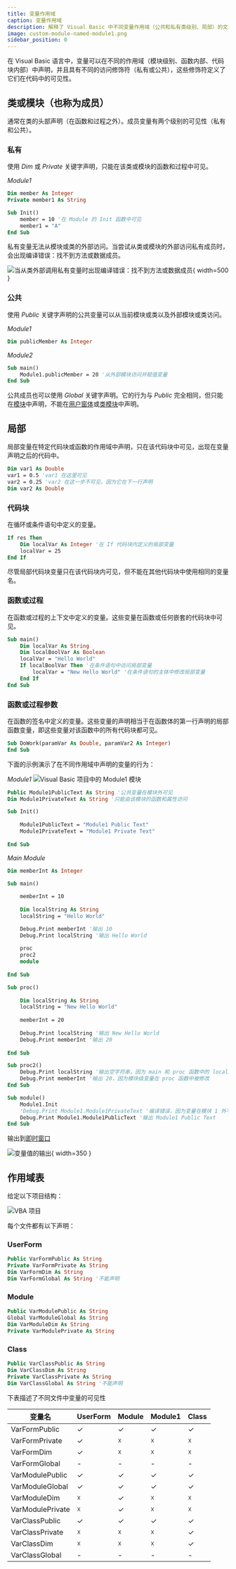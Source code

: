 ```yaml
---
title: 变量作用域
caption: 变量作用域
description: 解释了 Visual Basic 中不同变量作用域（公共和私有类级别、局部）的文章
image: custom-module-named-module1.png
sidebar_position: 0
---
```

在 Visual Basic 语言中，变量可以在不同的作用域（模块级别、函数内部、代码块内部）中声明，并且具有不同的访问修饰符（私有或公共），这些修饰符定义了它们在代码中的可见性。

## 类或模块（也称为成员）

通常在类的头部声明（在函数和过程之外）。成员变量有两个级别的可见性（私有和公共）。

### 私有

使用 *Dim* 或 *Private* 关键字声明，只能在该类或模块的函数和过程中可见。

*Module1*

```vb
Dim member As Integer
Private member1 As String

Sub Init()
    member = 10 '在 Module 的 Init 函数中可见
    member1 = "A"
End Sub
```

私有变量无法从模块或类的外部访问。当尝试从类或模块的外部访问私有成员时，会出现编译错误：找不到方法或数据成员。

![当从类外部调用私有变量时出现编译错误：找不到方法或数据成员](not-found-member-on-private-variable.png){ width=500 }

### 公共

使用 *Public* 关键字声明的公共变量可以从当前模块或类以及外部模块或类访问。

*Module1*
```vb
Dim publicMember As Integer
```

*Module2*
```vb
Sub main()
    Module1.publicMember = 20 '从外部模块访问并赋值变量
End Sub
```

公共成员也可以使用 *Global* 关键字声明。它的行为与 *Public* 完全相同，但只能在[模块](/docs/codestack/visual-basic/modules/)中声明，不能在[用户窗体](/docs/codestack/visual-basic/user-forms/)或[类模块](/docs/codestack/visual-basic/classes/)中声明。

## 局部

局部变量在特定代码块或函数的作用域中声明，只在该代码块中可见，出现在变量声明之后的代码中。

```vb
Dim var1 As Double
var1 = 0.5 'var1 在这里可见
var2 = 0.25 'var2 在这一步不可见，因为它在下一行声明
Dim var2 As Double
```

### 代码块
在循环或条件语句中定义的变量。

```vb
If res Then
    Dim localVar As Integer '在 If 代码块内定义的局部变量
    localVar = 25
End If
```

尽管局部代码块变量只在该代码块内可见，但不能在其他代码块中使用相同的变量名。

### 函数或过程

在函数或过程的上下文中定义的变量。这些变量在函数或任何嵌套的代码块中可见。

```vb
Sub main()
    Dim localVar As String
    Dim localBoolVar As Boolean
    localVar = "Hello World"
    If localBoolVar Then '在条件语句中访问局部变量
        localVar = "New Hello World" '在条件语句的主体中修改局部变量
    End If
End Sub
```

### 函数或过程参数

在函数的签名中定义的变量。这些变量的声明相当于在函数体的第一行声明的局部函数变量，即这些变量对该函数中的所有代码块都可见。

```vb
Sub DoWork(paramVar As Double, paramVar2 As Integer)
End Sub
```

下面的示例演示了在不同作用域中声明的变量的行为：

*Module1*
![Visual Basic 项目中的 Module1 模块](custom-module-named-module1.png)

```vb
Public Module1PublicText As String '公共变量在模块外可见
Dim Module1PrivateText As String '只能由该模块的函数和属性访问

Sub Init()
    
    Module1PublicText = "Module1 Public Text"
    Module1PrivateText = "Module1 Private Text"
    
End Sub
```



*Main Module*

```vb
Dim memberInt As Integer

Sub main()
    
    memberInt = 10
    
    Dim localString As String
    localString = "Hello World"

    Debug.Print memberInt '输出 10
    Debug.Print localString '输出 Hello World
    
    proc
    proc2
    module
    
End Sub

Sub proc()
    
    Dim localString As String
    localString = "New Hello World"
    
    memberInt = 20
    
    Debug.Print localString '输出 New Hello World
    Debug.Print memberInt '输出 20
    
End Sub

Sub proc2()
    Debug.Print localString '输出空字符串，因为 main 和 proc 函数中的 localString 局部变量在此作用域中不可见
    Debug.Print memberInt '输出 20，因为模块级变量在 proc 函数中被修改
End Sub

Sub module()
    Module1.Init
    'Debug.Print Module1.Module1PrivateText '编译错误，因为变量在模块 1 外不可见
    Debug.Print Module1.Module1PublicText '输出 Module1 Public Text
End Sub
```



输出到[即时窗口](/docs/codestack/visual-basic/vba/vba-editor/windows#immediate-window)

![变量值的输出](immediate-window-output.png){ width=350 }

## 作用域表

给定以下项目结构：

![VBA 项目](vb-project.png)

每个文件都有以下声明：

### UserForm

```vb
Public VarFormPublic As String
Private VarFormPrivate As String
Dim VarFormDim As String
Dim VarFormGlobal As String '不能声明
```

### Module

```vb
Public VarModulePublic As String
Global VarModuleGlobal As String
Dim VarModuleDim As String
Private VarModulePrivate As String
```

### Class

```vb
Public VarClassPublic As String
Dim VarClassDim As String
Private VarClassPrivate As String
Dim VarClassGlobal As String '不能声明
```

下表描述了不同文件中变量的可见性

|变量名|UserForm|Module|Module1|Class
|---|---|--|--|--|
VarFormPublic|✓|✓|✓|✓|
VarFormPrivate|✓|☓|☓|☓|
VarFormDim|✓|☓|☓|☓|
VarFormGlobal|-|-|-|-|
VarModulePublic|✓|✓|✓|✓|
VarModuleGlobal|✓|✓|✓|✓|
VarModuleDim|☓|✓|☓|☓|
VarModulePrivate|☓|✓|☓|☓|
VarClassPublic|✓|✓|✓|✓|
VarClassPrivate|☓|☓|☓|✓|
VarClassDim|☓|☓|☓|✓|
VarClassGlobal|-|-|-|-|